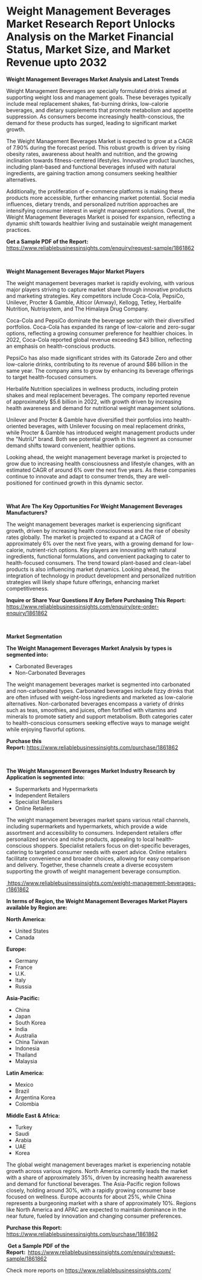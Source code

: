 <p><h1>Weight Management Beverages Market Research Report Unlocks Analysis on the Market Financial Status, Market Size, and Market Revenue upto 2032</h1></p><p><strong>Weight Management Beverages Market Analysis and Latest Trends</strong></p>
<p><p>Weight Management Beverages are specially formulated drinks aimed at supporting weight loss and management goals. These beverages typically include meal replacement shakes, fat-burning drinks, low-calorie beverages, and dietary supplements that promote metabolism and appetite suppression. As consumers become increasingly health-conscious, the demand for these products has surged, leading to significant market growth.</p><p>The Weight Management Beverages Market is expected to grow at a CAGR of 7.90% during the forecast period. This robust growth is driven by rising obesity rates, awareness about health and nutrition, and the growing inclination towards fitness-centered lifestyles. Innovative product launches, including plant-based and functional beverages infused with natural ingredients, are gaining traction among consumers seeking healthier alternatives.</p><p>Additionally, the proliferation of e-commerce platforms is making these products more accessible, further enhancing market potential. Social media influences, dietary trends, and personalized nutrition approaches are intensifying consumer interest in weight management solutions. Overall, the Weight Management Beverages Market is poised for expansion, reflecting a dynamic shift towards healthier living and sustainable weight management practices.</p></p>
<p><strong>Get a Sample PDF of the Report:&nbsp;</strong> <a href="https://www.reliablebusinessinsights.com/enquiry/request-sample/1861862?utm_campaign=2397&utm_medium=2&utm_source=Github&utm_content=ia&utm_term=14022025&utm_id=weight-management-beverages">https://www.reliablebusinessinsights.com/enquiry/request-sample/1861862</a></p>
<p>&nbsp;</p>
<p><strong>Weight Management Beverages Major Market Players</strong></p>
<p><p>The weight management beverages market is rapidly evolving, with various major players striving to capture market share through innovative products and marketing strategies. Key competitors include Coca-Cola, PepsiCo, Unilever, Procter & Gamble, Alticor (Amway), Kellogg, Tetley, Herbalife Nutrition, Nutrisystem, and The Himalaya Drug Company.</p><p>Coca-Cola and PepsiCo dominate the beverage sector with their diversified portfolios. Coca-Cola has expanded its range of low-calorie and zero-sugar options, reflecting a growing consumer preference for healthier choices. In 2022, Coca-Cola reported global revenue exceeding $43 billion, reflecting an emphasis on health-conscious products.</p><p>PepsiCo has also made significant strides with its Gatorade Zero and other low-calorie drinks, contributing to its revenue of around $86 billion in the same year. The company aims to grow by enhancing its beverage offerings to target health-focused consumers.</p><p>Herbalife Nutrition specializes in wellness products, including protein shakes and meal replacement beverages. The company reported revenue of approximately $5.6 billion in 2022, with growth driven by increasing health awareness and demand for nutritional weight management solutions.</p><p>Unilever and Procter & Gamble have diversified their portfolios into health-oriented beverages, with Unilever focusing on meal replacement drinks, while Procter & Gamble has introduced weight management products under the "NutriU" brand. Both see potential growth in this segment as consumer demand shifts toward convenient, healthier options.</p><p>Looking ahead, the weight management beverage market is projected to grow due to increasing health consciousness and lifestyle changes, with an estimated CAGR of around 6% over the next five years. As these companies continue to innovate and adapt to consumer trends, they are well-positioned for continued growth in this dynamic sector.</p></p>
<p>&nbsp;</p>
<p><strong>What Are The Key Opportunities For Weight Management Beverages Manufacturers?</strong></p>
<p><p>The weight management beverages market is experiencing significant growth, driven by increasing health consciousness and the rise of obesity rates globally. The market is projected to expand at a CAGR of approximately 6% over the next five years, with a growing demand for low-calorie, nutrient-rich options. Key players are innovating with natural ingredients, functional formulations, and convenient packaging to cater to health-focused consumers. The trend toward plant-based and clean-label products is also influencing market dynamics. Looking ahead, the integration of technology in product development and personalized nutrition strategies will likely shape future offerings, enhancing market competitiveness.</p></p>
<p><strong>Inquire or Share Your Questions If Any Before Purchasing This Report:</strong> <a href="https://www.reliablebusinessinsights.com/enquiry/pre-order-enquiry/1861862?utm_campaign=2397&utm_medium=2&utm_source=Github&utm_content=ia&utm_term=14022025&utm_id=weight-management-beverages">https://www.reliablebusinessinsights.com/enquiry/pre-order-enquiry/1861862</a></p>
<p>&nbsp;</p>
<p><strong>Market Segmentation</strong></p>
<p><strong>The Weight Management Beverages Market Analysis by types is segmented into:</strong></p>
<p><ul><li>Carbonated Beverages</li><li>Non-Carbonated Beverages</li></ul></p>
<p><p>The weight management beverages market is segmented into carbonated and non-carbonated types. Carbonated beverages include fizzy drinks that are often infused with weight-loss ingredients and marketed as low-calorie alternatives. Non-carbonated beverages encompass a variety of drinks such as teas, smoothies, and juices, often fortified with vitamins and minerals to promote satiety and support metabolism. Both categories cater to health-conscious consumers seeking effective ways to manage weight while enjoying flavorful options.</p></p>
<p><strong>Purchase this Report:&nbsp;</strong><a href="https://www.reliablebusinessinsights.com/purchase/1861862?utm_campaign=2397&utm_medium=2&utm_source=Github&utm_content=ia&utm_term=14022025&utm_id=weight-management-beverages">https://www.reliablebusinessinsights.com/purchase/1861862</a></p>
<p>&nbsp;</p>
<p><strong>The Weight Management Beverages Market Industry Research by Application is segmented into:</strong></p>
<p><ul><li>Supermarkets and Hypermarkets</li><li>Independent Retailers</li><li>Specialist Retailers</li><li>Online Retailers</li></ul></p>
<p><p>The weight management beverages market spans various retail channels, including supermarkets and hypermarkets, which provide a wide assortment and accessibility to consumers. Independent retailers offer personalized service and niche products, appealing to local health-conscious shoppers. Specialist retailers focus on diet-specific beverages, catering to targeted consumer needs with expert advice. Online retailers facilitate convenience and broader choices, allowing for easy comparison and delivery. Together, these channels create a diverse ecosystem supporting the growth of weight management beverage consumption.</p></p>
<p><a href="https://www.reliablebusinessinsights.com/weight-management-beverages-r1861862?utm_campaign=2397&utm_medium=2&utm_source=Github&utm_content=ia&utm_term=14022025&utm_id=weight-management-beverages">&nbsp;https://www.reliablebusinessinsights.com/weight-management-beverages-r1861862</a></p>
<p><strong>In terms of Region, the Weight Management Beverages Market Players available by Region are:</strong></p>
<p>
    <p> <strong> North America: </strong>
        <ul>
            <li>United States</li>
            <li>Canada</li>
        </ul>
        </p> 
    <p> <strong> Europe: </strong>
        <ul>
            <li>Germany</li>
            <li>France</li>
            <li>U.K.</li>
            <li>Italy</li>
            <li>Russia</li>
        </ul>
        </p> 
    <p> <strong> Asia-Pacific: </strong>
        <ul>
            <li>China</li>
            <li>Japan</li>
            <li>South Korea</li>
            <li>India</li>
            <li>Australia</li>
            <li>China Taiwan</li>
            <li>Indonesia</li>
            <li>Thailand</li>
            <li>Malaysia</li>
        </ul>
        </p> 
    <p> <strong> Latin America: </strong>
        <ul>
            <li>Mexico</li>
            <li>Brazil</li>
            <li>Argentina Korea</li>
            <li>Colombia</li>
        </ul>
        </p> 
    <p> <strong> Middle East & Africa: </strong>
        <ul>
            <li>Turkey</li>
            <li>Saudi</li>
            <li>Arabia</li>
            <li>UAE</li>
            <li>Korea</li>
        </ul>
    </p>
    </p>
<p><p>The global weight management beverages market is experiencing notable growth across various regions. North America currently leads the market with a share of approximately 35%, driven by increasing health awareness and demand for functional beverages. The Asia-Pacific region follows closely, holding around 30%, with a rapidly growing consumer base focused on wellness. Europe accounts for about 25%, while China represents a burgeoning market with a share of approximately 10%. Regions like North America and APAC are expected to maintain dominance in the near future, fueled by innovation and changing consumer preferences.</p></p>
<p><strong>Purchase this Report: </strong><a href="https://www.reliablebusinessinsights.com/purchase/1861862?utm_campaign=2397&utm_medium=2&utm_source=Github&utm_content=ia&utm_term=14022025&utm_id=weight-management-beverages">https://www.reliablebusinessinsights.com/purchase/1861862</a></p>
<p>&nbsp;<strong>Get a Sample PDF of the Report:&nbsp;&nbsp;</strong><a href="https://www.reliablebusinessinsights.com/enquiry/request-sample/1861862?utm_campaign=2397&utm_medium=2&utm_source=Github&utm_content=ia&utm_term=14022025&utm_id=weight-management-beverages">https://www.reliablebusinessinsights.com/enquiry/request-sample/1861862</a></p>
<p><strong></strong></p>
<p>Check more reports on <a href="https://www.reliablebusinessinsights.com/?utm_campaign=2397&utm_medium=2&utm_source=Github&utm_content=ia&utm_term=14022025&utm_id=weight-management-beverages">https://www.reliablebusinessinsights.com/</a></p>
